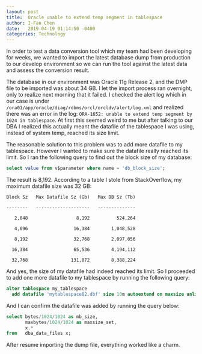 ```yaml
---
layout: post
title:  Oracle unable to extend temp segment in tablespace
author: I-Fan Chen
date:   2019-04-19 01:14:50 -0400
categories: Technology
---
```


In order to test a data conversion tool which my team had been developing for weeks, we wanted to import the latest database dump from production to our develop environment so we can run the tool against the latest data and assess the conversion result.

The database in our environment was Oracle 11g Release 2, and the DMP file to be imported was about 34 GB.  I let the import process ran overnight, only to realize next morning that it failed.  I checked the alert log which in our case is under `/ora01/app/oracle/diag/rdbms/orcl/orcldv/alert/log.xml` and realized there was an error in the log: `ORA-1652: unable to extend temp segment by 1024 in tablespace`.  At first this seemed weird to me but after talking to our DBA I realized this actually meant the datafile of the tablespace I was using, instead of system temp, reached its size limit.

The reasonable solution to this problem was to add more datafile to my tablespace.  However I wanted to make sure the datafile really reached its limit.  So I ran the following query to find out the block size of my database:

```sql
select value from v$parameter where name = 'db_block_size';
```

The result is 8,192.  According to a table I stole from StackOverflow, my maximum datafile size was 32 GB:

```
Block Sz   Max Datafile Sz (Gb)   Max DB Sz (Tb)

--------   --------------------   --------------

   2,048                  8,192          524,264

   4,096                 16,384        1,048,528

   8,192                 32,768        2,097,056

  16,384                 65,536        4,194,112

  32,768                131,072        8,388,224
```

And yes, the size of my datafile had indeed reached its limit.  So I proceeded to add one more datafile to my tablespace by running the following query:

```sql
alter tablespace my_tablespace
  add datafile 'mytablespace02.dbf' size 10m autoextend on maxsize unlimited;
```

And I can confirm the datafile was added by running the query below:

```sql
select bytes/1024/1024 as mb_size,
       maxbytes/1024/1024 as maxsize_set,
       x.*
from   dba_data_files x;
```

After resume importing the dump file, everything worked like a charm.
